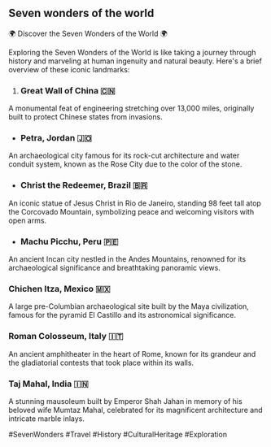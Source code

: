 ## Seven wonders of the world ##

🌍 Discover the Seven Wonders of the World 🌍

Exploring the Seven Wonders of the World is like taking a journey through history and marveling at human ingenuity and natural beauty. Here's a brief overview of these iconic landmarks:

1. ### Great Wall of China 🇨🇳 <br>
A monumental feat of engineering stretching over 13,000 miles, originally built to protect Chinese states from invasions.

- ### Petra, Jordan 🇯🇴 <br >
An archaeological city famous for its rock-cut architecture and water conduit system, known as the Rose City due to the color of the stone.

- ### Christ the Redeemer, Brazil 🇧🇷  <br>
An iconic statue of Jesus Christ in Rio de Janeiro, standing 98 feet tall atop the Corcovado Mountain, symbolizing peace and welcoming visitors with open arms.

- ### Machu Picchu, Peru 🇵🇪  <br>
An ancient Incan city nestled in the Andes Mountains, renowned for its archaeological significance and breathtaking panoramic views.

### Chichen Itza, Mexico 🇲🇽 <br>
A large pre-Columbian archaeological site built by the Maya civilization, famous for the pyramid El Castillo and its astronomical significance.

### Roman Colosseum, Italy 🇮🇹 <br>
An ancient amphitheater in the heart of Rome, known for its grandeur and the gladiatorial contests that took place within its walls.

### Taj Mahal, India 🇮🇳 <br>
A stunning mausoleum built by Emperor Shah Jahan in memory of his beloved wife Mumtaz Mahal, celebrated for its magnificent architecture and intricate marble inlays.

#SevenWonders #Travel #History #CulturalHeritage #Exploration
